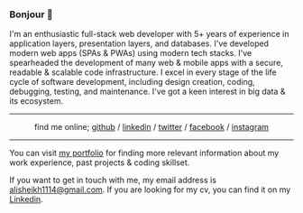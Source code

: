 <h3>Bonjour 👋</h3>

<p>I'm an enthusiastic full-stack web developer with 5+ years of experience in application layers, presentation layers, and databases. I've developed modern web apps (SPAs & PWAs) using modern tech stacks. I've spearheaded the development of many web & mobile apps with a secure, readable & scalable code infrastructure. I excel in every stage of the life cycle of software development, including design creation, coding, debugging, testing, and maintenance. I've got a keen interest in big data & its ecosystem.</p>

<hr />
<p align="center">
  find me online;
  <a href="https://github.com/thetruefuss">github</a> /
  <a href="https://www.linkedin.com/in/iamalisaleh">linkedin</a> /
  <a href="https://twitter.com/iamalisaleh">twitter</a> /
  <a href="https://www.facebook.com/iamalisaleh">facebook</a> /
  <a href="https://www.instagram.com/iamalisaleh">instagram</a>
</p>
<hr />

<p>You can visit <a href="https://thetruefuss.github.io/portfolio">my portfolio</a> for finding more relevant information about my work experience, past projects & coding skillset.</p>

<p>If you want to get in touch with me, my email address is <a href="mailto:alisheikh1114@gmail.com">alisheikh1114@gmail.com</a>. If you are looking for my cv, you can find it on my <a href="https://www.linkedin.com/in/iamalisaleh">Linkedin</a>.</p>
